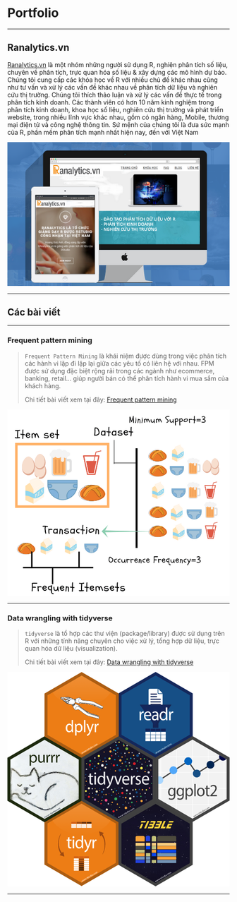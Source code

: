 # Portfolio

---

## Ranalytics.vn

[Ranalytics.vn](http://ranalytics.vn)
là một nhóm những người sử dụng R, nghiện phân tích số liệu, chuyên về phân tích, trực quan hóa số liệu & xây dựng các mô hình dự báo. Chúng tôi cung cấp các khóa học về R với nhiều chủ đề khác nhau cũng như tư vấn và xử lý các vấn đề khác nhau về phân tích dữ liệu và nghiên cứu thị trường. Chúng tôi thích thảo luận và xử lý các vấn đề thực tế trong phân tích kinh doanh. Các thành viên có hơn 10 năm kinh nghiệm trong phân tích kinh doanh, khoa học số liệu, nghiên cứu thị trường và phát triển website, trong nhiều lĩnh vực khác nhau, gồm có ngân hàng, Mobile, thương mại điện tử và công nghệ thông tin. Sứ mệnh của chúng tôi là đưa sức mạnh của R, phần mềm phân tích mạnh nhất hiện nay, đến với Việt Nam

<img src="images/Ranalytics.png?raw=true"/>

---

## Các bài viết

---

### Frequent pattern mining
> `Frequent Pattern Mining` là khái niệm được dùng trong việc phân tích các hành vi lặp đi lặp lại giữa các yêu tố có liên hệ với nhau. FPM được sử dụng đặc biệt rộng rãi trong các ngành như ecommerce, banking, retail... giúp người bán có thể phân tích hành vi mua sắm của khách hàng.
>
> Chi tiết bài viết xem tại đây: [Frequent pattern mining](https://github.com/ddpham/Frequent-Pattern-Mining-Basics#readme)
<img src="images/AffinityAnalysis.png?raw=true"/>

---

### Data wrangling with tidyverse
> `tidyverse` là tổ hợp các thư viện (package/library) được sử dụng trên R với những tính năng chuyên cho việc xử lý, tổng hợp dữ liệu, trực quan hóa dữ liệu (visualization).
>
> Chi tiết bài viết xem tại đây: [Data wrangling with tidyverse](https://github.com/ddpham/data-wrangling-with-tidyverse)
<img src="images/tidyverse.png?raw=true"/>

---